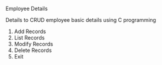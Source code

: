 Employee Details 

Details to CRUD employee basic details using C programming 

1) Add Records 
2) List Records
3) Modify Records
4) Delete Records
5) Exit
